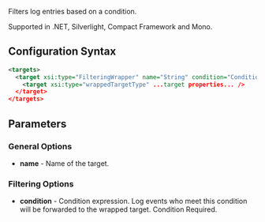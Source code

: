 Filters log entries based on a condition. 

Supported in .NET, Silverlight, Compact Framework and Mono.

## Configuration Syntax
```xml
<targets>
  <target xsi:type="FilteringWrapper" name="String" condition="Condition">
    <target xsi:type="wrappedTargetType" ...target properties... />
  </target>
</targets>
```

## Parameters
### General Options
* **name** - Name of the target.

### Filtering Options
* **condition** - Condition expression. Log events who meet this condition will be forwarded to the wrapped target. Condition Required.